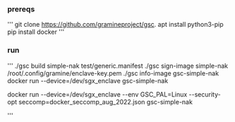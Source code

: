 ### prereqs
'''
git clone https://github.com/gramineproject/gsc.
apt install python3-pip
pip install docker
'''

### run 
'''
./gsc build simple-nak test/generic.manifest
./gsc sign-image simple-nak /root/.config/gramine/enclave-key.pem
./gsc info-image gsc-simple-nak
docker run --device=/dev/sgx_enclave gsc-simple-nak



docker run --device=/dev/sgx_enclave --env GSC_PAL=Linux --security-opt seccomp=docker_seccomp_aug_2022.json gsc-simple-nak

'''